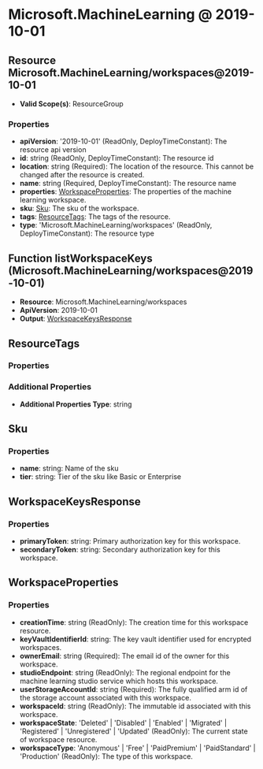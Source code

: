 # Microsoft.MachineLearning @ 2019-10-01

## Resource Microsoft.MachineLearning/workspaces@2019-10-01
* **Valid Scope(s)**: ResourceGroup
### Properties
* **apiVersion**: '2019-10-01' (ReadOnly, DeployTimeConstant): The resource api version
* **id**: string (ReadOnly, DeployTimeConstant): The resource id
* **location**: string (Required): The location of the resource. This cannot be changed after the resource is created.
* **name**: string (Required, DeployTimeConstant): The resource name
* **properties**: [WorkspaceProperties](#workspaceproperties): The properties of the machine learning workspace.
* **sku**: [Sku](#sku): The sku of the workspace.
* **tags**: [ResourceTags](#resourcetags): The tags of the resource.
* **type**: 'Microsoft.MachineLearning/workspaces' (ReadOnly, DeployTimeConstant): The resource type

## Function listWorkspaceKeys (Microsoft.MachineLearning/workspaces@2019-10-01)
* **Resource**: Microsoft.MachineLearning/workspaces
* **ApiVersion**: 2019-10-01
* **Output**: [WorkspaceKeysResponse](#workspacekeysresponse)

## ResourceTags
### Properties
### Additional Properties
* **Additional Properties Type**: string

## Sku
### Properties
* **name**: string: Name of the sku
* **tier**: string: Tier of the sku like Basic or Enterprise

## WorkspaceKeysResponse
### Properties
* **primaryToken**: string: Primary authorization key for this workspace.
* **secondaryToken**: string: Secondary authorization key for this workspace.

## WorkspaceProperties
### Properties
* **creationTime**: string (ReadOnly): The creation time for this workspace resource.
* **keyVaultIdentifierId**: string: The key vault identifier used for encrypted workspaces.
* **ownerEmail**: string (Required): The email id of the owner for this workspace.
* **studioEndpoint**: string (ReadOnly): The regional endpoint for the machine learning studio service which hosts this workspace.
* **userStorageAccountId**: string (Required): The fully qualified arm id of the storage account associated with this workspace.
* **workspaceId**: string (ReadOnly): The immutable id associated with this workspace.
* **workspaceState**: 'Deleted' | 'Disabled' | 'Enabled' | 'Migrated' | 'Registered' | 'Unregistered' | 'Updated' (ReadOnly): The current state of workspace resource.
* **workspaceType**: 'Anonymous' | 'Free' | 'PaidPremium' | 'PaidStandard' | 'Production' (ReadOnly): The type of this workspace.

